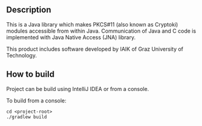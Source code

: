 ## Description

This is a Java library which makes PKCS#11 (also known as Cryptoki) modules accessible from within Java.
Communication of Java and C code is implemented with Java Native Access (JNA) library.

This product includes software developed by IAIK of Graz University of Technology.

## How to build

Project can be build using IntelliJ IDEA or from a console.

To build from a console:

    cd <project-root>
    ./gradlew build
